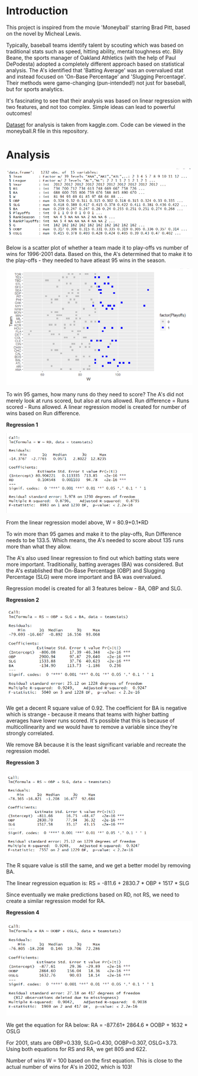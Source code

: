 # Introduction

This project is inspired from the movie 'Moneyball' starring Brad Pitt, based on the novel by Micheal Lewis.

Typically, baseball teams identify talent by scouting which was based on traditional stats such as speed, hitting ability, mental toughness etc. Billy Beane, the sports manager of Oakland Athletics (with the help of Paul DePodesta) adopted a completely different approach based on statistical analysis. The A's identified that 'Batting Average' was an overvalued stat and instead focused on 'On-Base Percentage' and 'Slugging Percentage'. Their methods were game-changing (pun-intended!) not just for baseball, but for sports analytics.

It's fascinating to see that their analysis was based on linear regression with two features, and not too complex. Simple ideas can lead to powerful outcomes!

[Dataset](https://www.kaggle.com/wduckett/moneyball-mlb-stats-19622012) for analysis is taken from kaggle.com. Code can be viewed in the moneyball.R file in this repository.


# Analysis


![Team statistics](teamstat.PNG)

Below is a scatter plot of whether a team made it to play-offs vs number of wins for 1996-2001 data. Based on this, the A's determined that to make it to the play-offs - they needed to have atleast 95 wins in the season.

![Scatter Plot](scatter_plot.PNG)

To win 95 games, how many runs do they need to score? The A's did not merely look at runs scored, but also at runs allowed. Run difference = Runs scored - Runs allowed. A linear regression model is created for number of wins based on Run difference.

<b>Regression 1</b>

![Regression 1](reg_1.PNG)

From the linear regression model above,
W = 80.9+0.1*RD

To win more than 95 games and make it to the play-offs, Run Difference needs to be 133.5. Which means, the A's needed to score about 135 runs more than what they allow.

The A's also used linear regression to find out which batting stats were more important. Traditionally, batting averages (BA) was considered. But the A's established that On-Base Percentage (OBP) and Slugging Percentage (SLG) were more important and BA was overvalued.

Regression model is created for all 3 features below - BA, OBP and SLG.

<b>Regression 2</b>

![Regression 2](reg_2.PNG)

We get a decent R square value of 0.92.
The coefficient for BA is negative which is strange - because it means that teams with higher batting averages have lower runs scored. It's possible that this is because of multicollinearity and we would have to remove a variable since they're strongly correlated.

We remove BA because it is the least significant variable and recreate the regression model.

<b>Regression 3</b>

![Regression 3](reg_3.PNG)

The R square value is still the same, and we get a better model by removing BA.

The linear regression equation is:
RS = -811.6 + 2830.7 * OBP + 1517 * SLG

Since eventually we make predictions based on RD, not RS, we need to create a similar regression model for RA.

<b>Regression 4</b>

![Regression 4](reg_4.PNG)

We get the equation for RA below:
RA = -877.61+ 2864.6 * OOBP + 1632 * OSLG

For 2001, stats are OBP=0.339, SLG=0.430, OOBP=0.307, OSLG=3.73.
Using both equations for RS and RA, we get 805 and 622. 

Number of wins W = 100 based on the first equation. This is close to the actual number of wins for A's in 2002, which is 103!
